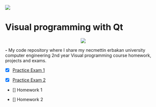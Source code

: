 ![](https://img.shields.io/badge/C%2B%2B-00599C?style=for-the-badge&logo=c%2B%2B&logoColor=white)

# Visual programming with Qt

<p align="center">
  <img src="https://user-images.githubusercontent.com/54184905/111062024-7b73cb80-84b7-11eb-8ebe-9c73f512e84c.png" />
</p>

**-** My code repository where I share my necmettin erbakan university computer engineering 2nd year Visual programming course homework, projects and exams.

* [x] [Practice Exam 1](/UygulamaSinavi1/)

* [x] [Practice Exam 2](/UygulamaSinavi2/)

* [] Homework 1

* [] Homework 2
